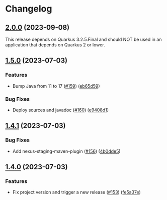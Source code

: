 # Changelog

## [2.0.0](https://github.com/RedHatInsights/clowder-quarkus-config-source/compare/v1.4.1...v1.5.0) (2023-09-08)

This release depends on Quarkus 3.2.5.Final and should NOT be used in an application that depends on Quarkus 2 or lower.

## [1.5.0](https://github.com/RedHatInsights/clowder-quarkus-config-source/compare/v1.4.1...v1.5.0) (2023-07-03)


### Features

* Bump Java from 11 to 17 ([#159](https://github.com/RedHatInsights/clowder-quarkus-config-source/issues/159)) ([eb65d59](https://github.com/RedHatInsights/clowder-quarkus-config-source/commit/eb65d5953ddeb52336ed620d6ac45f7e6af1d875))


### Bug Fixes

* Deploy sources and javadoc ([#160](https://github.com/RedHatInsights/clowder-quarkus-config-source/issues/160)) ([e9408d1](https://github.com/RedHatInsights/clowder-quarkus-config-source/commit/e9408d1f1fffd71c4d6cf8cddad50c9a47301dd3))

## [1.4.1](https://github.com/RedHatInsights/clowder-quarkus-config-source/compare/v1.4.0...v1.4.1) (2023-07-03)


### Bug Fixes

* Add nexus-staging-maven-plugin ([#156](https://github.com/RedHatInsights/clowder-quarkus-config-source/issues/156)) ([4b0dde5](https://github.com/RedHatInsights/clowder-quarkus-config-source/commit/4b0dde5b63b4de87a475503a3ec0b5cc6d5c2f15))

## [1.4.0](https://github.com/RedHatInsights/clowder-quarkus-config-source/compare/v1.3.0...v1.4.0) (2023-07-03)


### Features

* Fix project version and trigger a new release ([#153](https://github.com/RedHatInsights/clowder-quarkus-config-source/issues/153)) ([fe5a37e](https://github.com/RedHatInsights/clowder-quarkus-config-source/commit/fe5a37e04a2c06d332ab2622c2e520a8de76e12d))
